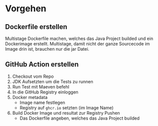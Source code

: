 # Vorgehen

## Dockerfile erstellen

Multistage Dockerfile machen, welches das Java Project builded und ein Dockerimage erstellt.
Multistage, damit nicht der ganze Sourcecode im Image drin ist, brauchen nur die jar Datei.

## GitHub Action erstellen

1. Checkout vom Repo
2. JDK Aufsetzten um die Tests zu runnen
3. Run Test mit Maeven befehl
4. In die GitHub Registry einloggen
5. Docker metadata
    - Image name festlegen
    - Registry auf `ghcr.io` setzten (im Image Name)
6. Build Docker Image und resultat zur Registry Pushen
    - Das Dockerfile angeben, welches das Java Project builded